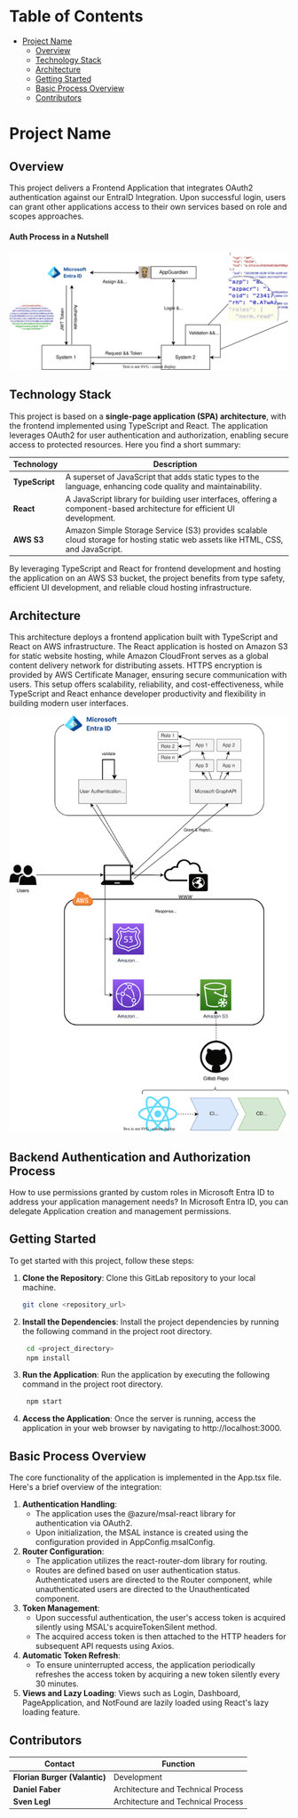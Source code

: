# Table of Contents

- [Project Name](#project-name)
   - [Overview](#overview)
   - [Technology Stack](#technology-stack)
   - [Architecture](#architecture)
   - [Getting Started](#getting-started)
   - [Basic Process Overview](#basic-process-overview)
   - [Contributors](#contributors)
  
# Project Name

## Overview

This project delivers a Frontend Application that integrates OAuth2 authentication against our EntraID Integration. Upon successful login, users can grant other applications access to their own services based on role and scopes approaches.

#### Auth Process in a Nutshell
![HighLevelAuthProcess.svg](doc%2FHighLevelAuthProcess.svg)

## Technology Stack 

This project is based on a **single-page application (SPA) architecture**, with the frontend implemented using TypeScript and React. The application leverages OAuth2 for user authentication and authorization, enabling secure access to protected resources.
Here you find a short summary: 

| Technology     | Description                                                                                                    |
|----------------|----------------------------------------------------------------------------------------------------------------|
| **TypeScript** | A superset of JavaScript that adds static types to the language, enhancing code quality and maintainability.  |
| **React**      | A JavaScript library for building user interfaces, offering a component-based architecture for efficient UI development. |
| **AWS S3**     | Amazon Simple Storage Service (S3) provides scalable cloud storage for hosting static web assets like HTML, CSS, and JavaScript. |

By leveraging TypeScript and React for frontend development and hosting the application on an AWS S3 bucket, the project benefits from type safety, efficient UI development, and reliable cloud hosting infrastructure.

## Architecture
This architecture deploys a frontend application built with TypeScript and React on AWS infrastructure. The React application is hosted on Amazon S3 for static website hosting, while Amazon CloudFront serves as a global content delivery network for distributing assets. HTTPS encryption is provided by AWS Certificate Manager, ensuring secure communication with users. This setup offers scalability, reliability, and cost-effectiveness, while TypeScript and React enhance developer productivity and flexibility in building modern user interfaces.

![basicArchitecture.svg](doc%2FbasicArchitecture.svg)

## Backend Authentication and Authorization Process
How to use permissions granted by custom roles in Microsoft Entra ID to address your application management needs? In Microsoft Entra ID, you can delegate Application creation and management permissions. 


## Getting Started

To get started with this project, follow these steps:

1. **Clone the Repository**: Clone this GitLab repository to your local machine.

   ```bash
   git clone <repository_url>
   ```

2. **Install the Dependencies**: Install the project dependencies by running the following command in the project root directory.

   ```bash
    cd <project_directory>
    npm install
   ```

3. **Run the Application**: Run the application by executing the following command in the project root directory.

   ```bash
    npm start
    ```

4. **Access the Application**: Once the server is running, access the application in your web browser by navigating to http://localhost:3000.

## Basic Process Overview

The core functionality of the application is implemented in the App.tsx file. Here's a brief overview of the integration:

1. **Authentication Handling**:
   * The application uses the @azure/msal-react library for authentication via OAuth2.
   * Upon initialization, the MSAL instance is created using the configuration provided in AppConfig.msalConfig.
2. **Router Configuration**:
   * The application utilizes the react-router-dom library for routing.
   * Routes are defined based on user authentication status. Authenticated users are directed to the Router component, while unauthenticated users are directed to the Unauthenticated component.
3. **Token Management**:
   * Upon successful authentication, the user's access token is acquired silently using MSAL's acquireTokenSilent method.
   * The acquired access token is then attached to the HTTP headers for subsequent API requests using Axios.
4. **Automatic Token Refresh**:
   * To ensure uninterrupted access, the application periodically refreshes the access token by acquiring a new token silently every 30 minutes.
5. **Views and Lazy Loading**:
   Views such as Login, Dashboard, PageApplication, and NotFound are lazily loaded using React's lazy loading feature.

## Contributors

| Contact                       | Function                           |
|-------------------------------|------------------------------------|
| **Florian Burger (Valantic)** | Development                        |
| **Daniel Faber**              | Architecture and Technical Process |
| **Sven Legl**                 | Architecture and Technical Process |



